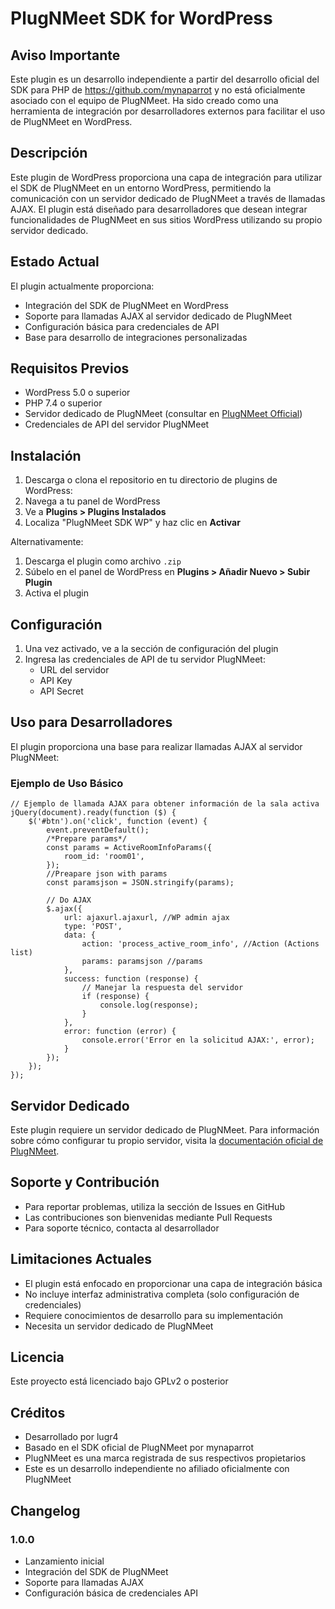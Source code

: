 # PlugNMeet SDK for WordPress

## Aviso Importante
Este plugin es un desarrollo independiente a partir del desarrollo oficial del SDK para PHP de https://github.com/mynaparrot y no está oficialmente asociado con el equipo de PlugNMeet. Ha sido creado como una herramienta de integración por desarrolladores externos para facilitar el uso de PlugNMeet en WordPress.

## Descripción
Este plugin de WordPress proporciona una capa de integración para utilizar el SDK de PlugNMeet en un entorno WordPress, permitiendo la comunicación con un servidor dedicado de PlugNMeet a través de llamadas AJAX. El plugin está diseñado para desarrolladores que desean integrar funcionalidades de PlugNMeet en sus sitios WordPress utilizando su propio servidor dedicado.

## Estado Actual
El plugin actualmente proporciona:
- Integración del SDK de PlugNMeet en WordPress
- Soporte para llamadas AJAX al servidor dedicado de PlugNMeet
- Configuración básica para credenciales de API
- Base para desarrollo de integraciones personalizadas

## Requisitos Previos
- WordPress 5.0 o superior
- PHP 7.4 o superior
- Servidor dedicado de PlugNMeet (consultar en [PlugNMeet Official](https://www.plugnmeet.org))
- Credenciales de API del servidor PlugNMeet

## Instalación
1. Descarga o clona el repositorio en tu directorio de plugins de WordPress:
2. Navega a tu panel de WordPress
3. Ve a **Plugins > Plugins Instalados**
4. Localiza "PlugNMeet SDK WP" y haz clic en **Activar**

Alternativamente:
1. Descarga el plugin como archivo `.zip`
2. Súbelo en el panel de WordPress en **Plugins > Añadir Nuevo > Subir Plugin**
3. Activa el plugin

## Configuración
1. Una vez activado, ve a la sección de configuración del plugin
2. Ingresa las credenciales de API de tu servidor PlugNMeet:
   - URL del servidor
   - API Key
   - API Secret

## Uso para Desarrolladores
El plugin proporciona una base para realizar llamadas AJAX al servidor PlugNMeet:

### Ejemplo de Uso Básico
```JS
// Ejemplo de llamada AJAX para obtener información de la sala activa
jQuery(document).ready(function ($) {
    $('#btn').on('click', function (event) {
        event.preventDefault();
        /*Prepare params*/
        const params = ActiveRoomInfoParams({
            room_id: 'room01',
        });
        //Preapare json with params
        const paramsjson = JSON.stringify(params);

        // Do AJAX
        $.ajax({
            url: ajaxurl.ajaxurl, //WP admin ajax 
            type: 'POST',
            data: {
                action: 'process_active_room_info', //Action (Actions list)
                params: paramsjson //params
            },
            success: function (response) {
                // Manejar la respuesta del servidor
                if (response) {
                    console.log(response);
                }
            },
            error: function (error) {
                console.error('Error en la solicitud AJAX:', error);
            }
        });
    });
});
```

## Servidor Dedicado
Este plugin requiere un servidor dedicado de PlugNMeet. Para información sobre cómo configurar tu propio servidor, visita la [documentación oficial de PlugNMeet](https://www.plugnmeet.org).

## Soporte y Contribución
- Para reportar problemas, utiliza la sección de Issues en GitHub
- Las contribuciones son bienvenidas mediante Pull Requests
- Para soporte técnico, contacta al desarrollador

## Limitaciones Actuales
- El plugin está enfocado en proporcionar una capa de integración básica
- No incluye interfaz administrativa completa (solo configuración de credenciales)
- Requiere conocimientos de desarrollo para su implementación
- Necesita un servidor dedicado de PlugNMeet

## Licencia
Este proyecto está licenciado bajo GPLv2 o posterior

## Créditos
- Desarrollado por lugr4
- Basado en el SDK oficial de PlugNMeet por mynaparrot
- PlugNMeet es una marca registrada de sus respectivos propietarios
- Este es un desarrollo independiente no afiliado oficialmente con PlugNMeet

## Changelog
### 1.0.0
- Lanzamiento inicial
- Integración del SDK de PlugNMeet
- Soporte para llamadas AJAX
- Configuración básica de credenciales API


